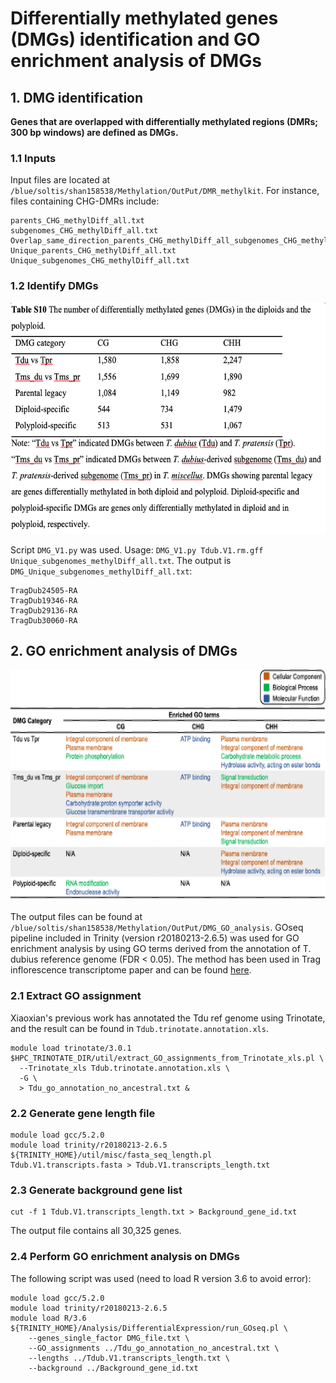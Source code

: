 # Differentially methylated genes (DMGs) identification and GO enrichment analysis of DMGs
## 1. DMG identification
**Genes that are overlapped with differentially methylated regions (DMRs; 300 bp windows) are defined as DMGs.**
### 1.1 Inputs
Input files are located at `/blue/soltis/shan158538/Methylation/OutPut/DMR_methylkit`. For instance, files containing CHG-DMRs include:
```
parents_CHG_methylDiff_all.txt
subgenomes_CHG_methylDiff_all.txt
Overlap_same_direction_parents_CHG_methylDiff_all_subgenomes_CHG_methylDiff_all.txt
Unique_parents_CHG_methylDiff_all.txt
Unique_subgenomes_CHG_methylDiff_all.txt
```
### 1.2 Identify DMGs
<img src="https://github.com/GatorShan/Tragopogon-Methylation-Project/blob/master/DMG/images/DMG_summary.png" width=600 height=370>

Script `DMG_V1.py` was used. Usage: `DMG_V1.py Tdub.V1.rm.gff Unique_subgenomes_methylDiff_all.txt`. The output is `DMG_Unique_subgenomes_methylDiff_all.txt`:
```
TragDub24505-RA
TragDub19346-RA
TragDub29136-RA
TragDub30060-RA
```
## 2. GO enrichment analysis of DMGs

<img src="https://github.com/GatorShan/Tragopogon-Methylation-Project/blob/master/DMG/images/DMG_GO_enrichment_analysis.png" width=600 height=370>

The output files can be found at `/blue/soltis/shan158538/Methylation/OutPut/DMG_GO_analysis`. GOseq pipeline included in Trinity (version r20180213-2.6.5) was used for GO enrichment analysis by using GO terms derived from the annotation of T. dubius reference genome (FDR < 0.05). The method has been used in Trag inflorescence transcriptome paper and can be found [here](https://github.com/GatorShan/Tragopogon-Inflorescence-RNA-seq-Analysis/tree/master/Annotation/GO_enrichment#gene-ontology-enrichment-analysis).
### 2.1 Extract GO assignment
Xiaoxian's previous work has annotated the Tdu ref genome using Trinotate, and the result can be found in `Tdub.trinotate.annotation.xls`.
```
module load trinotate/3.0.1
$HPC_TRINOTATE_DIR/util/extract_GO_assignments_from_Trinotate_xls.pl \
  --Trinotate_xls Tdub.trinotate.annotation.xls \
  -G \
  > Tdu_go_annotation_no_ancestral.txt &
```
### 2.2 Generate gene length file
```
module load gcc/5.2.0
module load trinity/r20180213-2.6.5
${TRINITY_HOME}/util/misc/fasta_seq_length.pl Tdub.V1.transcripts.fasta > Tdub.V1.transcripts_length.txt
```
### 2.3 Generate background gene list
```
cut -f 1 Tdub.V1.transcripts_length.txt > Background_gene_id.txt
```
The output file contains all 30,325 genes.
### 2.4 Perform GO enrichment analysis on DMGs
The following script was used (need to load R version 3.6 to avoid error):
```
module load gcc/5.2.0
module load trinity/r20180213-2.6.5
module load R/3.6
${TRINITY_HOME}/Analysis/DifferentialExpression/run_GOseq.pl \
    --genes_single_factor DMG_file.txt \
    --GO_assignments ../Tdu_go_annotation_no_ancestral.txt \
    --lengths ../Tdub.V1.transcripts_length.txt \
    --background ../Background_gene_id.txt
```
